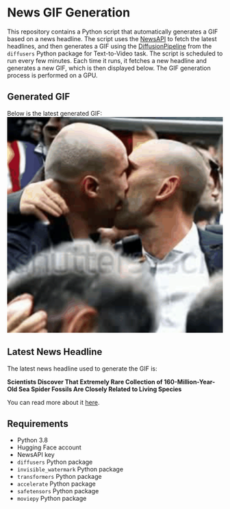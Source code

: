 # News GIF Generation
This repository contains a Python script that automatically generates a GIF based on a news headline. The script uses the [NewsAPI](https://newsapi.org/) to fetch the latest headlines, and then generates a GIF using the [DiffusionPipeline](https://github.com/huggingface/diffusers) from the `diffusers` Python package for Text-to-Video task.
The script is scheduled to run every few minutes. Each time it runs, it fetches a new headline and generates a new GIF, which is then displayed below. The GIF generation process is performed on a GPU.

## Generated GIF
Below is the latest generated GIF:
![Generated GIF](output.gif?raw=true&v=1692695204)

## Latest News Headline
The latest news headline used to generate the GIF is:

**Scientists Discover That Extremely Rare Collection of 160-Million-Year-Old Sea Spider Fossils Are Closely Related to Living Species**

You can read more about it [here](https://scitechdaily.com/scientists-discover-that-extremely-rare-collection-of-160-million-year-old-sea-spider-fossils-are-closely-related-to-living-species/).

## Requirements
- Python 3.8
- Hugging Face account
- NewsAPI key
- `diffusers` Python package
- `invisible_watermark` Python package
- `transformers` Python package
- `accelerate` Python package
- `safetensors` Python package
- `moviepy` Python package
